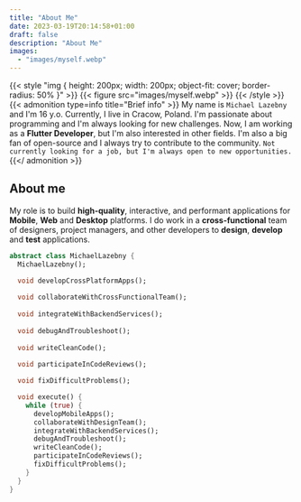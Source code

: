 ```yaml
---
title: "About Me"
date: 2023-03-19T20:14:58+01:00
draft: false
description: "About Me"
images:
  - "images/myself.webp"
---
```


{{< style "img { height: 200px; width: 200px; object-fit: cover; border-radius: 50% }" >}}
{{< figure src="images/myself.webp" >}}
{{< /style >}}
{{< admonition type=info title="Brief info" >}}
My name is `Michael Lazebny` and I'm 16 y.o. Currently, I live in Cracow, Poland. I'm passionate about programming and I'm always looking for new challenges. Now, I am working as a __Flutter Developer__, but I'm also interested in other fields. I'm also a big fan of open-source and I always try to contribute to the community. `Not currently looking for a job, but I'm always open to new opportunities.`
{{</ admonition >}}

## About me

My role is to build __high-quality__, interactive, and performant applications for __Mobile__, __Web__ and __Desktop__ platforms. I do work in a __cross-functional__ team of designers, project managers, and other developers to __design__, __develop__ and __test__ applications.

```dart {linenos=inline}
abstract class MichaelLazebny {
  MichaelLazebny();

  void developCrossPlatformApps();
  
  void collaborateWithCrossFunctionalTeam();
  
  void integrateWithBackendServices();
  
  void debugAndTroubleshoot();
  
  void writeCleanCode();
  
  void participateInCodeReviews();

  void fixDifficultProblems();

  void execute() {
    while (true) {
      developMobileApps();
      collaborateWithDesignTeam();
      integrateWithBackendServices();
      debugAndTroubleshoot();
      writeCleanCode();
      participateInCodeReviews();
      fixDifficultProblems();
    }
  }
}
```
